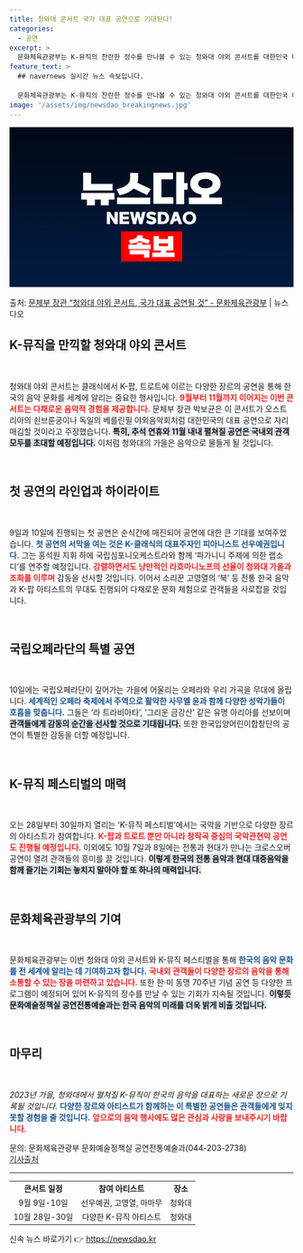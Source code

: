```yaml
---
title: 청와대 콘서트 국가 대표 공연으로 기대된다!
categories:
  - 공연
excerpt: >
  문화체육관광부는 K-뮤직의 찬란한 정수를 만나볼 수 있는 청와대 야외 콘서트를 대한민국 대표 공연으로 브랜드…
feature_text: >
  ## navernews 실시간 뉴스 속보입니다.

  문화체육관광부는 K-뮤직의 찬란한 정수를 만나볼 수 있는 청와대 야외 콘서트를 대한민국 대표 공연으로 브랜드…
image: '/assets/img/newsdao_breakingnews.jpg'
---
```


![뉴스다오 속보](/assets/img/newsdao_breakingnews.jpg)

<p>출처: <a href="https://newsdao.kr/1818" rel="dofollow">문체부 장관 “청와대 야외 콘서트, 국가 대표 공연될 것” - 문화체육관광부</a> | 뉴스다오</p>

<h2 data-ke-size="size26">K-뮤직을 만끽할 청와대 야외 콘서트</h2>

<p data-ke-size="size16">&nbsp;</p>

청와대 야외 콘서트는 클래식에서 K-팝, 트로트에 이르는 다양한 장르의 공연을 통해 한국의 음악 문화를 세계에 알리는 중요한 행사입니다. <b><span style="color: #ee2323;">9월부터 11월까지 이어지는 이번 콘서트는 다채로운 음악적 경험을 제공합니다.</span></b> 문체부 장관 박보균은 이 콘서트가 오스트리아의 쇤브룬궁이나 독일의 베를린필 야외음악회처럼 대한민국의 대표 공연으로 자리매김할 것이라고 주장했습니다. <b><span style="background-color: #21538527;">특히, 추석 연휴와 11월 내내 펼쳐질 공연은 국내외 관객 모두를 초대할 예정입니다.</span></b> 이처럼 청와대의 가을은 음악으로 물들게 될 것입니다. 

<p data-ke-size="size16">&nbsp;</p>

<h2 data-ke-size="size26">첫 공연의 라인업과 하이라이트</h2>

<p data-ke-size="size16">&nbsp;</p>

9일과 10일에 진행되는 첫 공연은 순식간에 매진되어 공연에 대한 큰 기대를 보여주었습니다. <b><span style="color: #1a5490;">첫 공연의 서막을 여는 것은 K-클래식의 대표주자인 피아니스트 선우예권입니다.</span></b> 그는 홍석원 지휘 하에 국립심포니오케스트라와 함께 ‘파가니니 주제에 의한 랩소디’를 연주할 예정입니다. <b><span style="color: #ee2323;">강렬하면서도 낭만적인 라흐마니노프의 선율이 청와대 가을과 조화를 이루며</span></b> 감동을 선사할 것입니다. 이어서 소리꾼 고영열의 ‘북’ 등 전통 한국 음악과 K-팝 아티스트의 무대도 진행되어 다채로운 문화 체험으로 관객들을 사로잡을 것입니다.

<p data-ke-size="size16">&nbsp;</p>

<h2 data-ke-size="size26">국립오페라단의 특별 공연</h2>

<p data-ke-size="size16">&nbsp;</p>

10일에는 국립오페라단이 깊어가는 가을에 어울리는 오페라와 우리 가곡을 무대에 올립니다. <b><span style="color: #1a5490;">세계적인 오페라 축제에서 주역으로 활약한 사무엘 윤과 함께 다양한 성악가들이 호흡을 맞춥니다.</span></b> 그들은 ‘라 트라비아타’, ‘그리운 금강산’ 같은 유명 아리아를 선보이며 <b><span style="background-color: #21538527;">관객들에게 감동의 순간을 선사할 것으로 기대됩니다.</span></b> 또한 한국입양어린이합창단의 공연이 특별한 감동을 더할 예정입니다.

<p data-ke-size="size16">&nbsp;</p>

<h2 data-ke-size="size26">K-뮤직 페스티벌의 매력</h2>

<p data-ke-size="size16">&nbsp;</p>

오는 28일부터 30일까지 열리는 ‘K-뮤직 페스티벌’에서는 국악을 기반으로 다양한 장르의 아티스트가 참여합니다. <b><span style="color: #ee2323;">K-팝과 트로트 뿐만 아니라 창작곡 중심의 국악관현악 공연도 진행될 예정입니다.</span></b> 이외에도 10월 7일과 8일에는 전통과 현대가 만나는 크로스오버 공연이 열려 관객들의 흥미를 끌 것입니다. <b><span style="background-color: #21538527;">이렇게 한국의 전통 음악과 현대 대중음악을 함께 즐기는 기회는 놓치지 말아야 할 또 하나의 매력입니다.</span></b>

<p data-ke-size="size16">&nbsp;</p>

<h2 data-ke-size="size26">문화체육관광부의 기여</h2>

<p data-ke-size="size16">&nbsp;</p>

문화체육관광부는 이번 청와대 야외 콘서트와 K-뮤직 페스티벌을 통해 <b><span style="color: #1a5490;">한국의 음악 문화를 전 세계에 알리는 데 기여하고자 합니다.</span></b> <b><span style="color: #ee2323;">국내외 관객들이 다양한 장르의 음악을 통해 소통할 수 있는 장을 마련하고 있습니다.</span></b> 또한 한·미 동맹 70주년 기념 공연 등 다양한 프로그램이 예정되어 있어 K-뮤직의 정수를 만날 수 있는 기회가 지속될 것입니다. <b><span style="background-color: #21538527;">이렇듯 문화예술정책실 공연전통예술과는 한국 음악의 미래를 더욱 밝게 비출 것입니다.</span></b>

<p data-ke-size="size16">&nbsp;</p>

<h2 data-ke-size="size26">마무리</h2>

<p data-ke-size="size16">&nbsp;</p>

<em>2023년 가을, 청와대에서 펼쳐질 K-뮤직이 한국의 음악을 대표하는 새로운 장으로 기록될 것입니다.</em> <b><span style="color: #1a5490;">다양한 장르와 아티스트가 함께하는 이 특별한 공연들은 관객들에게 잊지 못할 경험을 줄 것입니다.</span></b> <b><span style="color: #ee2323;">앞으로의 음악 행사에도 많은 관심과 사랑을 보내주시기 바랍니다.</span></b> <p data-ke-size="size16">문의: 문화체육관광부 문화예술정책실 공연전통예술과(044-203-2738)<br><a href="https://newsdao.kr/1818">기사출처</a></p>

<hr>

<table style="width:100%;">
  <tr>
    <td style="text-align: center; height: 17px;"><b>콘서트 일정</b></td>
    <td style="text-align: center; height: 17px;"><b>참여 아티스트</b></td>
    <td style="text-align: center; height: 17px;"><b>장소</b></td>
  </tr>
  <tr>
    <td style="text-align: center; height: 17px;">9월 9일-10일</td>
    <td style="text-align: center; height: 17px;">선우예권, 고영열, 마마무</td>
    <td style="text-align: center; height: 17px;">청와대</td>
  </tr>
  <tr>
    <td style="text-align: center; height: 17px;">10월 28일-30일</td>
    <td style="text-align: center; height: 17px;">다양한 K-뮤직 아티스트</td>
    <td style="text-align: center; height: 17px;">청와대</td>
  </tr>
</table> 

신속 뉴스 바로가기 👉 <a href="https://newsdao.kr" rel="dofollow">https://newsdao.kr</a>


